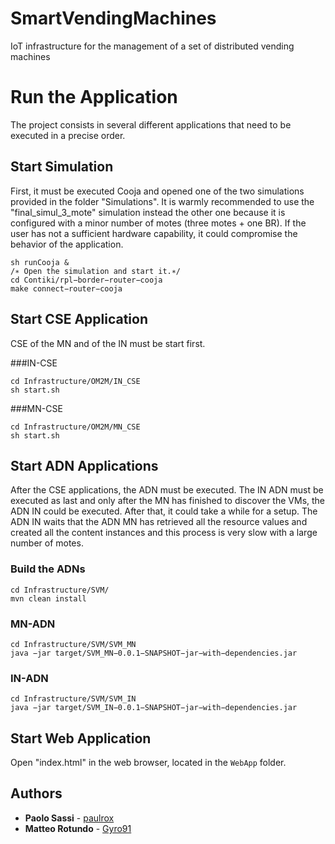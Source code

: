# SmartVendingMachines
IoT infrastructure for the management of a set of distributed vending machines

# Run the Application

The project consists in several different applications that need to be executed in a precise order.

## Start Simulation

First, it must be executed Cooja and opened one of the two simulations provided in the folder "Simulations". It is warmly recommended to use the "final_simul_3_mote" simulation instead the other one because it is configured with a minor number of motes (three motes + one BR). If the user has not a sufficient hardware capability, it could compromise the behavior of the application.

```Shell
sh runCooja &
/∗ Open the simulation and start it.∗/
cd Contiki/rpl−border−router−cooja
make connect−router−cooja
```

## Start CSE Application
CSE of the MN and of the IN must be start first.

###IN-CSE
```Shell
cd Infrastructure/OM2M/IN_CSE
sh start.sh
```

###MN-CSE
```Shell
cd Infrastructure/OM2M/MN_CSE
sh start.sh
```
## Start ADN Applications
After the CSE applications, the ADN must be executed. The IN ADN must be executed as last and only after the MN has finished to discover the VMs, the ADN IN could be executed. After that, it could take a while for a setup. The ADN IN waits that the ADN MN has retrieved all the resource values and created all the content instances and this process is very slow with a large number of motes.

### Build the ADNs
```Shell
cd Infrastructure/SVM/mvn clean install
```
### MN-ADN
```Shellcd Infrastructure/SVM/SVM_MNjava −jar target/SVM_MN−0.0.1−SNAPSHOT−jar−with−dependencies.jar
```
### IN-ADN
```Shellcd Infrastructure/SVM/SVM_INjava −jar target/SVM_IN−0.0.1−SNAPSHOT−jar−with−dependencies.jar
```## Start Web Application
Open "index.html" in the web browser, located in the ```WebApp``` folder.
## Authors

* **Paolo Sassi** - [paulrox](https://github.com/paulrox)
* **Matteo Rotundo** - [Gyro91](https://github.com/Gyro91)
